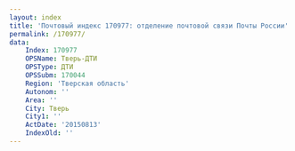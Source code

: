 ```yaml
---
layout: index
title: 'Почтовый индекс 170977: отделение почтовой связи Почты России'
permalink: /170977/
data:
    Index: 170977
    OPSName: Тверь-ДТИ
    OPSType: ДТИ
    OPSSubm: 170044
    Region: 'Тверская область'
    Autonom: ''
    Area: ''
    City: Тверь
    City1: ''
    ActDate: '20150813'
    IndexOld: ''
---
```

